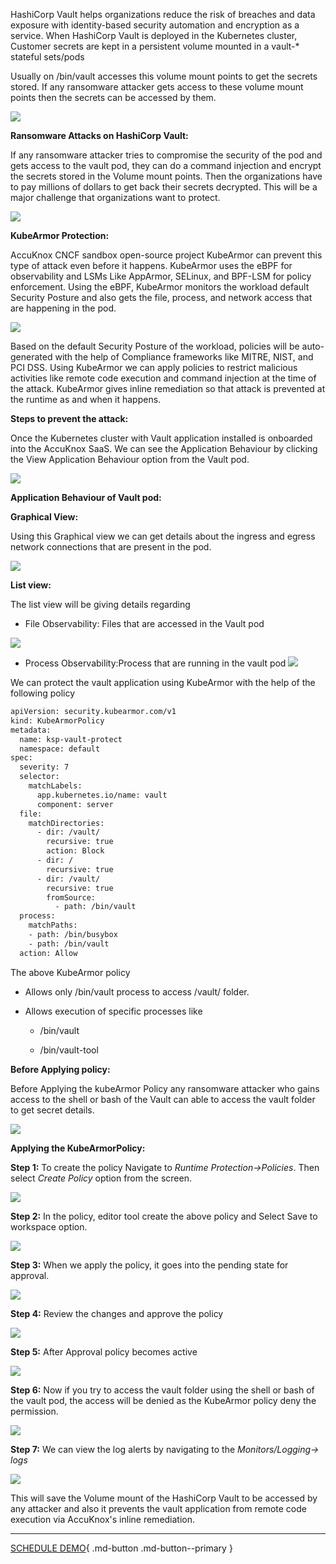 
HashiCorp Vault helps organizations reduce the risk of breaches and data exposure with identity-based security automation and encryption as a service. When HashiCorp Vault is deployed in the Kubernetes cluster, Customer secrets are kept in a persistent volume mounted in a vault-* stateful sets/pods

Usually on /bin/vault accesses this volume mount points to get the secrets stored. If any ransomware attacker gets access to these volume mount points then the secrets can be accessed by them. 

![](/use-cases/images/vault-1.png)


**Ransomware Attacks on HashiCorp Vault:** 

If any ransomware attacker tries to compromise the security of the pod and gets access to the vault pod, they can do a command injection and encrypt the secrets stored in the Volume mount points. Then the organizations have to pay millions of dollars to get back their secrets decrypted. This will be a major challenge that organizations want to protect. 

![](/use-cases/images/vault-2.png)


**KubeArmor Protection:** 

AccuKnox CNCF sandbox open-source project KubeArmor can prevent this type of attack even before it happens. KubeArmor uses the eBPF for observability and LSMs Like AppArmor, SELinux, and BPF-LSM for policy enforcement. Using the eBPF, KubeArmor monitors the workload default Security Posture and also gets the file, process, and network access that are happening in the pod.

![](/use-cases/images/vault-3.png)


Based on the default Security Posture of the workload, policies will be auto-generated with the help of Compliance frameworks like MITRE, NIST, and PCI DSS. Using KubeArmor we can apply policies to restrict malicious activities like remote code execution and command injection at the time of the attack. KubeArmor gives inline remediation so that attack is prevented at the runtime as and when it happens. 

**Steps to prevent the attack:** 

Once the Kubernetes cluster with Vault application installed is onboarded into the AccuKnox SaaS. We can see the Application Behaviour by clicking the View Application Behaviour option from the Vault pod.

![](/use-cases/images/vault-4.png)

**Application Behaviour of Vault pod:** 

**Graphical View:** 

Using this Graphical view we can get details about the ingress and egress network connections that are present in the pod. 

![](/use-cases/images/vault-5.png)

**List view:** 

The list view will be giving details regarding

+ File Observability: Files that are accessed in the Vault pod

![](/use-cases/images/vault-6.png)
    
+ Process Observability:Process that are running in the vault pod 
![](/use-cases/images/vault-7.png)

We can protect the vault application using KubeArmor with the help of the following policy

```sh 
apiVersion: security.kubearmor.com/v1
kind: KubeArmorPolicy
metadata:
  name: ksp-vault-protect
  namespace: default
spec:
  severity: 7
  selector:
    matchLabels:
      app.kubernetes.io/name: vault
      component: server
  file:
    matchDirectories:
      - dir: /vault/
        recursive: true
        action: Block
      - dir: /
        recursive: true
      - dir: /vault/
        recursive: true
        fromSource:
          - path: /bin/vault
  process:
    matchPaths:
    - path: /bin/busybox
    - path: /bin/vault
  action: Allow  
```

The above KubeArmor policy 

  + Allows only /bin/vault process to access /vault/ folder.

  + Allows execution of specific processes like
     + /bin/vault

     + /bin/vault-tool

**Before Applying policy:** 

Before Applying the kubeArmor Policy any ransomware attacker who gains access to the shell or bash of the Vault can able to access the vault folder to get secret details. 

![](/use-cases/images/vault-8.png)

**Applying the KubeArmorPolicy:** 

**Step 1:** To create the policy Navigate to *Runtime Protection->Policies*. Then select *Create Policy* option from the screen. 

![](/use-cases/images/vault-9.png)

**Step 2:** In the policy, editor tool create the above policy and Select Save to workspace option. 

![](/use-cases/images/vault-10.png)

**Step 3:** When we apply the policy, it goes into the pending state for approval. 

![](/use-cases/images/vault-11.png)

**Step 4:** Review the changes and approve the policy 

![](/use-cases/images/vault-12.png)


**Step 5:** After Approval policy becomes active 

![](/use-cases/images/vault-13.png)

**Step 6:** Now if you try to access the vault folder using the shell or bash of the vault pod, the access will be denied as the KubeArmor policy deny the permission. 

![](/use-cases/images/vault-14.png)

**Step 7:** We can view the log alerts by navigating to the *Monitors/Logging-> logs*

![](/use-cases/images/vault-15.png)


This will save the Volume mount of the HashiCorp Vault to be accessed by any attacker and also it prevents the vault application from remote code execution via AccuKnox's inline remediation.

- - - 
[SCHEDULE DEMO](https://www.accuknox.com/contact-us){ .md-button .md-button--primary }